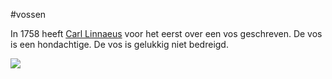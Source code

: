 #vossen 

In 1758 heeft [Carl Linnaeus](https://nl.wikipedia.org/wiki/Carl_Linnaeus) voor het eerst over een vos geschreven. De vos is een hondachtige. De vos is gelukkig niet bedreigd. 

![](https://www.thijsschouten.com/wp-content/gallery/vossen/SCH7366.jpg)
